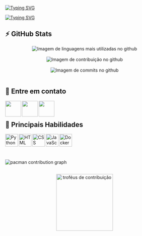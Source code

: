<a href="https://git.io/typing-svg"><img src="https://readme-typing-svg.demolab.com?font=Fira+Code&pause=1000&color=8B1D9C&width=435&lines=Ol%C3%A1%2C+eu+sou+a+Gabriela+Schubert+%F0%9F%91%8B" alt="Typing SVG" /></a>

<a href="https://git.io/typing-svg"><img src="https://readme-typing-svg.demolab.com?font=Fira+Code&size=15&duration=2000&pause=1000&color=8B1D9C&center=verdadeiro&vCenter=verdadeiro&repeat=falso&random=verdadeiro&width=435&lines=+Bacharelanda+em+Sistemas+de+Informa%C3%A7%C3%A3o++%F0%9F%92%BB" alt="Typing SVG" /></a>

##

## :zap: GitHub Stats

<div align="center"> <img src="https://github-readme-stats.vercel.app/api/top-langs/?username=GabrielaSchubert&theme=midnight-purple&show_icons=true&hide_border=false&layout=compact" alt="Imagem de linguagens mais utilizadas no github">
</div>

<br>

<div align="center"> <img src="https://github-readme-stats.vercel.app/api?username=GabrielaSchubert&theme=midnight-purple&show_icons=true&hide_border=false&count_private=true" alt="Imagem de contribuição no github">
</div>

<br>

<div align="center"> <img src="https://github-readme-streak-stats.herokuapp.com/?user=GabrielaSchubert&theme=midnight-purple&hide_border=false" alt="Imagem de commits no github">
</div>

<br>

##

## :iphone: Entre em contato

<div> 
  <a href="https://instagram.com/gabriela_schubert">
  <img align="left" height="50" width="50" src="https://github.com/GabrielaSchubert/GabrielaSchubert/assets/130176270/a8dd6d5e-a5b9-42e9-b906-c4c44861f6e6">
  </a>
   
  <a href="mailto:gabrielaschubert172@gmail.com">
  <img align="left" height="50" width="50" src="https://github.com/GabrielaSchubert/GabrielaSchubert/assets/130176270/c3f5f355-da10-4cdc-98f3-28a2d1181aea">
  </a>
  
  <a href="https://www.linkedin.com/in/gabriela-schubert-630741271">
  <img align="left" height="50" width="50" src="https://github.com/GabrielaSchubert/GabrielaSchubert/assets/130176270/65dce5ce-0cd5-4f07-a3f6-d1a5bccb0177">
  </a> 
</div>

<br><br>

##

## :rocket: Principais Habilidades

<div align="left">
  <img align="left" alt="Python" height="40" width="40" src="https://github.com/GabrielaSchubert/GabrielaSchubert/assets/130176270/d778a858-16c9-4038-bb9b-7938ca0ac853">
  <img align="left" alt="HTML" height="40" width="40" src="https://github.com/GabrielaSchubert/GabrielaSchubert/assets/130176270/5c5a5fc7-a847-43e2-ad3d-af01beeed09d">
  <img align="left" alt="CSS" height="40" width="40" src="https://github.com/GabrielaSchubert/GabrielaSchubert/assets/130176270/04ccc078-fd8c-4339-94c9-949b6ff3eb57">
  <img align="left" alt="JavaScript" height="40" width="40" src="https://github.com/GabrielaSchubert/GabrielaSchubert/assets/130176270/6a970d5e-f0e9-4692-b9fb-eb8a9239d777">
  <img align="left" alt="Docker" height="40" width="40" src="https://cdn.jsdelivr.net/gh/devicons/devicon/icons/docker/docker-original.svg">
</div>

<br><br>
##
<br>

<picture>
  <source media="(prefers-color-scheme: dark)" srcset="https://raw.githubusercontent.com/GabrielaSchubert/GabrielaSchubert/output/pacman-contribution-graph-dark.svg">
  <source media="(prefers-color-scheme: light)" srcset="https://raw.githubusercontent.com/GabrielaSchubert/GabrielaSchubert/output/pacman-contribution-graph.svg">
  <img alt="pacman contribution graph" src="https://raw.githubusercontent.com/GabrielaSchubert/GabrielaSchubert/output/pacman-contribution-graph.svg">
</picture>

##

<div align="center">
  <img src="https://github-profile-trophy.vercel.app/?username=GabrielaSchubert&theme=aura" height="180" alt="troféus de contribuição">
</div>
